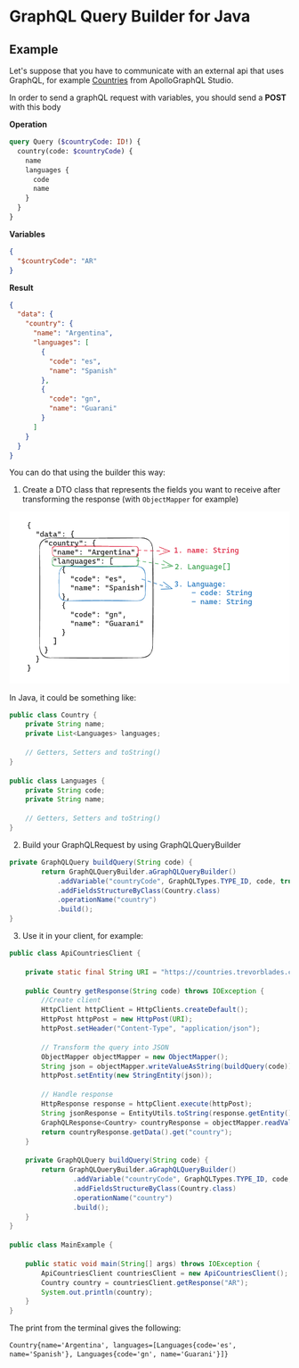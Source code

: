 # GraphQL Query Builder for Java

## Example

Let's suppose that you have to communicate with an external api that uses GraphQL, for example [Countries](https://studio.apollographql.com/public/countries/variant/current/explorer) from ApolloGraphQL Studio.

In order to send a graphQL request with variables, you should send a **POST** with this body

**Operation**
```graphql
query Query ($countryCode: ID!) {
  country(code: $countryCode) {
    name
    languages {
      code
      name
    }
  }
}
```

**Variables**
```json
{
  "$countryCode": "AR"
}
```

**Result**
```json
{
  "data": {
    "country": {
      "name": "Argentina",
      "languages": [
        {
          "code": "es",
          "name": "Spanish"
        },
        {
          "code": "gn",
          "name": "Guarani"
        }
      ]
    }
  }
}
```

You can do that using the builder this way:

1. Create a DTO class that represents the fields you want to receive after transforming the response (with `ObjectMapper` for example)

![img.png](img.png)

In Java, it could be something like:

```java
public class Country {
    private String name;
    private List<Languages> languages;
    
    // Getters, Setters and toString()
}

public class Languages {
    private String code;
    private String name;

    // Getters, Setters and toString()
}
```

2. Build your GraphQLRequest by using GraphQLQueryBuilder

```java
private GraphQLQuery buildQuery(String code) {
        return GraphQLQueryBuilder.aGraphQLQueryBuilder()
            .addVariable("countryCode", GraphQLTypes.TYPE_ID, code, true, "code")
            .addFieldsStructureByClass(Country.class)
            .operationName("country")
            .build();
}
```

3. Use it in your client, for example:

```java
public class ApiCountriesClient {

    private static final String URI = "https://countries.trevorblades.com/graphql";

    public Country getResponse(String code) throws IOException {
        //Create client
        HttpClient httpClient = HttpClients.createDefault();
        HttpPost httpPost = new HttpPost(URI);
        httpPost.setHeader("Content-Type", "application/json");

        // Transform the query into JSON
        ObjectMapper objectMapper = new ObjectMapper();
        String json = objectMapper.writeValueAsString(buildQuery(code));
        httpPost.setEntity(new StringEntity(json));

        // Handle response
        HttpResponse response = httpClient.execute(httpPost);
        String jsonResponse = EntityUtils.toString(response.getEntity());
        GraphQLResponse<Country> countryResponse = objectMapper.readValue(jsonResponse, new TypeReference<>() {});
        return countryResponse.getData().get("country");
    }

    private GraphQLQuery buildQuery(String code) {
        return GraphQLQueryBuilder.aGraphQLQueryBuilder()
                .addVariable("countryCode", GraphQLTypes.TYPE_ID, code, true, "code")
                .addFieldsStructureByClass(Country.class)
                .operationName("country")
                .build();
    }
}

public class MainExample {

    public static void main(String[] args) throws IOException {
        ApiCountriesClient countriesClient = new ApiCountriesClient();
        Country country = countriesClient.getResponse("AR");
        System.out.println(country);
    }
}
```

The print from the terminal gives the following:

```
Country{name='Argentina', languages=[Languages{code='es', name='Spanish'}, Languages{code='gn', name='Guarani'}]}
```



